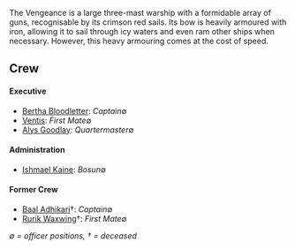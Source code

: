 The Vengeance is a large three-mast warship with a formidable array of guns, recognisable by its crimson red sails. Its bow is heavily armoured with iron, allowing it to sail through icy waters and even ram other ships when necessary. However, this heavy armouring comes at the cost of speed.

## Crew

#### Executive
- [Bertha Bloodletter](../../../People/Pirates/Bertha%20Bloodletter.md): _Captain_∅
- [Ventis](../../../People/Pirates/Ventis.md): _First Mate_∅
- [Alys Goodlay](../../../People/Pirates/Alys%20Goodlay.md): _Quartermaster_∅

#### Administration
- [Ishmael Kaine](../../../People/Pirates/Ishmael%20Kaine.md): _Bosun_∅

#### Former Crew
- [Baal Adhikari](../../../People/Pirates/Baal%20Adhikari.md)†: _Captain_∅
- [Rurik Waxwing](../../../People/Pirates/Rurik%20Waxwing.md)†: _First Mate_∅

*∅ = officer positions, † = deceased*
